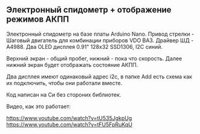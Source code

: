 ﻿## Электронный спидометр + отображение режимов АКПП

Электронный спидометр на базе платы Arduino Nano.
Привод стрелки - Шаговый двигатель для комбинации приборов VDO ВАЗ.
Драйвер ШД - A4988.
Два OLED дисплея 0.91" 128x32 SSD1306, I2C синий.

Верхний экран - общий пробег, нижний - пока что скорость.
Далее нижний экран будет отображать состояние АКПП.

Два дисплея имеют одинаковый адрес i2c, в папке Add есть схема как их подключить, чтобы они работали вместе.

Код написан на Си без стороних библиотек.


Видео, как это работает:

https://www.youtube.com/watch?v=tU535JgkpUg
https://www.youtube.com/watch?v=tFU5FpRuKqU

